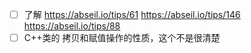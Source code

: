 - [ ] 了解 https://abseil.io/tips/61  https://abseil.io/tips/146  https://abseil.io/tips/88
- [ ] C++类的 拷贝和赋值操作的性质，这个不是很清楚